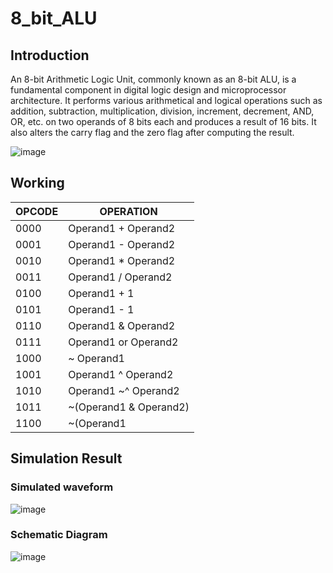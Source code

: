 # 8_bit_ALU
## Introduction
An 8-bit Arithmetic Logic Unit, commonly known as an 8-bit ALU, is a fundamental component in digital logic design and microprocessor architecture. It performs various arithmetical and logical operations such as addition, subtraction, multiplication, division, increment, decrement, AND, OR, etc. on two operands of 8 bits each and produces a result of 16 bits. It also alters the carry flag and the zero flag after computing the result.

![image](https://github.com/875keshav/8_bit_ALU/assets/126338618/3bfaa7cf-1755-4f01-8103-02a6f44f0e0d)

## Working

| OPCODE | OPERATION |
|----------|----------|
| 0000 | Operand1 + Operand2|
| 0001 | Operand1 - Operand2|
| 0010 | Operand1 * Operand2|
| 0011 | Operand1 / Operand2|
| 0100 | Operand1 + 1 |
| 0101 | Operand1 - 1 |
| 0110 | Operand1 & Operand2|
| 0111 | Operand1 or  Operand2|
| 1000 | ~ Operand1 | Operand2|
| 1001 | Operand1 ^ Operand2|
| 1010 | Operand1 ~^ Operand2|
| 1011 | ~(Operand1 & Operand2)|
| 1100 | ~(Operand1 | Operand2)|


## Simulation Result
### Simulated waveform
![image](https://github.com/875keshav/8_bit_ALU/assets/126338618/979f9a09-0f9c-478b-8230-be26c6dcedcb)

### Schematic Diagram
![image](https://github.com/875keshav/8_bit_ALU/assets/126338618/5af2c8ca-888d-4ea3-b896-48341d0394c9)
